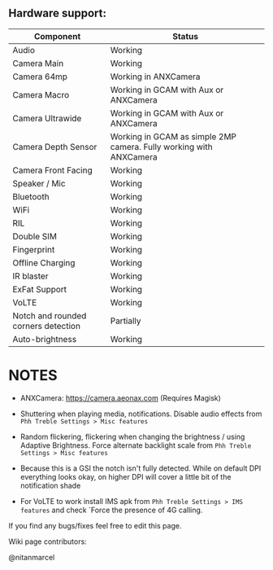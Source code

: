 ## Hardware support:
| Component | Status |
|-|-|
| Audio | Working |
| Camera Main | Working|
| Camera 64mp | Working in ANXCamera
| Camera Macro | Working in GCAM with Aux or ANXCamera |
| Camera Ultrawide | Working in GCAM with Aux or ANXCamera |
| Camera Depth Sensor | Working in GCAM as simple 2MP camera. Fully working with ANXCamera |
| Camera Front Facing | Working
| Speaker / Mic | Working |
| Bluetooth | Working |
| WiFi | Working |
| RIL | Working |
| Double SIM | Working |
| Fingerprint | Working |
| Offline Charging | Working |
| IR blaster | Working |
| ExFat Support | Working|
| VoLTE | Working |
| Notch and rounded corners detection | Partially |
| Auto-brightness | Working |

# NOTES

- ANXCamera: https://camera.aeonax.com (Requires Magisk)
- Shuttering when playing media, notifications. Disable audio effects from `Phh Treble Settings > Misc features`

- Random flickering, flickering when changing the brightness / using Adaptive Brightness. Force alternate backlight scale from `Phh Treble Settings > Misc features`

- Because this is a GSI the notch isn't fully detected. While on default DPI everything looks okay, on higher DPI will cover a little bit of the notification shade

- For VoLTE to work install IMS apk from `Phh Treble Settings > IMS features` and check `Force the presence of 4G calling.

If you find any bugs/fixes feel free to edit this page.

Wiki page contributors:
<!-- Add your username here -->
@nitanmarcel